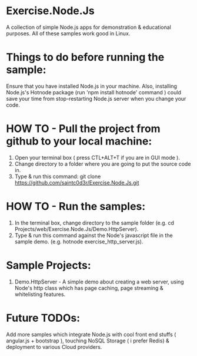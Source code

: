 Exercise.Node.Js
================

A collection of simple Node.js apps for demonstration &amp; educational purposes. All of these samples work good in Linux.

Things to do before running the sample:
=======================================

Ensure that you have installed Node.js in your machine. Also, installing Node.js's Hotnode package (run 'npm install hotnode' command ) could save your time from stop-restarting Node.js server when you change your code.

HOW TO - Pull the project from github to your local machine:
============================================================
1. Open your terminal box ( press CTL+ALT+T if you are in GUI mode ).
2. Change directory to a folder where you are going to put the source code in.
3. Type & run this command: git clone https://github.com/saintc0d3r/Exercise.Node.Js.git

HOW TO - Run the samples:
=========================
1. In the terminal box, change directory to the sample folder (e.g. cd Projects/web/Exercise.Node.Js/Demo.HttpServer).
2. Type & run this command against the Node's javascript file in the sample demo. (e.g. hotnode exercise_http_server.js).

Sample Projects:
================
1. Demo.HttpServer - A simple demo about creating a web server, using Node's http class which has page caching, page streaming & whitelisting features. 

Future TODOs:
=============
Add more samples which integrate Node.js with cool front end stuffs ( angular.js + bootstrap ), touching NoSQL Storage ( i prefer Redis) & deployment to various Cloud providers.
